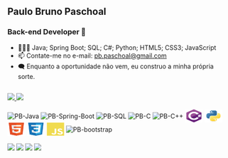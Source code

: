 ## Paulo Bruno Paschoal 
### Back-end Developer 💬

- 👨🏻‍💻 Java; Spring Boot; SQL; C#; Python; HTML5; CSS3; JavaScript
- 📫 Contate-me no e-mail: pb.paschoal@gmail.com
- :left_speech_bubble: Enquanto a oportunidade não vem, eu construo a minha própria sorte.

##

<div>
    <a href="https://github.com/pbpaschoal">
        <img height="200em"
            src="https://github-readme-stats.vercel.app/api?username=pbpaschoal&show_icons=true&theme=radical&include_all_commits=true&count_private=true"/> 
        <img height="200em"
        src="https://github-readme-stats.vercel.app/api/top-langs/?username=pbpaschoal&layout=compact&langs_count=16&theme=radical"/>
    </a>
</div>


<div style="display: inline_block"><br>
    <img align="center" alt="PB-Java" height="45" width="40"
        src="https://cdn.jsdelivr.net/gh/devicons/devicon/icons/java/java-original-wordmark.svg">
    <img align="center" alt="PB-Spring-Boot" height="30" width="50"
        src="https://cdn.jsdelivr.net/gh/devicons/devicon/icons/spring/spring-original.svg">
    <img align="center" alt="PB-SQL" height="30" width="50"
        src="https://github.com/PBPaschoal/SQL/blob/main/Udemy/SQL/Imagens/sql.png?raw=true">
    <img align="center" alt="PB-C" height="30" width="40"
        src="https://cdn.jsdelivr.net/gh/devicons/devicon/icons/c/c-original.svg">
    <img align="center" alt="PB-C++" height="30" width="40"
        src="https://cdn.jsdelivr.net/gh/devicons/devicon/icons/cplusplus/cplusplus-original.svg">
    <img align="center" alt="PB-Csharp" height="30" width="40"
        src="https://raw.githubusercontent.com/devicons/devicon/master/icons/csharp/csharp-original.svg">
    <img align="center" alt="PB-Python" height="30" width="40"
        src="https://raw.githubusercontent.com/devicons/devicon/master/icons/python/python-original.svg">
    <img align="center" alt="PB-HTML" height="30" width="40"
        src="https://raw.githubusercontent.com/devicons/devicon/master/icons/html5/html5-original.svg">
    <img align="center" alt="PB-CSS" height="30" width="40"
        src="https://raw.githubusercontent.com/devicons/devicon/master/icons/css3/css3-original.svg">
    <img align="center" alt="PB-Js" height="30" width="40"
        src="https://raw.githubusercontent.com/devicons/devicon/master/icons/javascript/javascript-plain.svg">
    <img align="center" alt="PB-bootstrap" height="40" width="40"
        src="https://cdn.jsdelivr.net/gh/devicons/devicon/icons/bootstrap/bootstrap-original.svg">
</div>

<div>
    <br><a href="mailto:pb.paschoal@gmail.com"><img
            src="https://img.shields.io/badge/-Gmail-%23333?style=for-the-badge&logo=gmail&logoColor=white"
            target="_blank"></a>
    <a href="https://www.linkedin.com/in/pbpaschoal/" target="_blank"><img
            src="https://img.shields.io/badge/-LinkedIn-%230077B5?style=for-the-badge&logo=linkedin&logoColor=white"
            target="_blank"></a>
    <a href="https://instagram.com/fjobstack" target="_blank"><img
            src="https://img.shields.io/badge/-Instagram-%23E4405F?style=for-the-badge&logo=instagram&logoColor=white"
            target="_blank"></a>
    <a href="https://pbpaschoal.com/" target="_blank"><img
            src="https://img.shields.io/website?color=green&down_color=red&down_message=up&logo=Web&logoColor=red&up_color=green&up_message=PBPaschoal&url=https%3A%2F%2Fgithub.com%2FPBPaschoal"></a>
</div>
